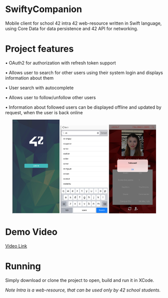 # SwiftyCompanion
Mobile client for school 42 intra 42 web-resource written in Swift language, using Core Data for data persistence and 42 API for networking.

# Project features
• OAuth2 for authorization with refresh token support

• Allows user to search for other users using their system login and displays information about them

• User search with autocomplete

• Allows user to follow/unfollow other users

• Information about followed users can be displayed offline and updated by request, when the user is back online

<p align="center">
<img src="https://github.com/akulaiev/SwiftyCompanion/blob/master/demoPic1.png" width="150">

<img src="https://github.com/akulaiev/SwiftyCompanion/blob/master/demoPic2.png" width="150">

<img src="https://github.com/akulaiev/SwiftyCompanion/blob/master/demoPic3.png" width="150">
</p>

# Demo Video
[Video Link](https://www.loom.com/share/99f716b9d83d462183172d7913485465)

# Running
Simply download or clone the project to open, build and run it in XCode.

*Note*
*Intra is a web-resource, that can be used only by 42 school students.*
